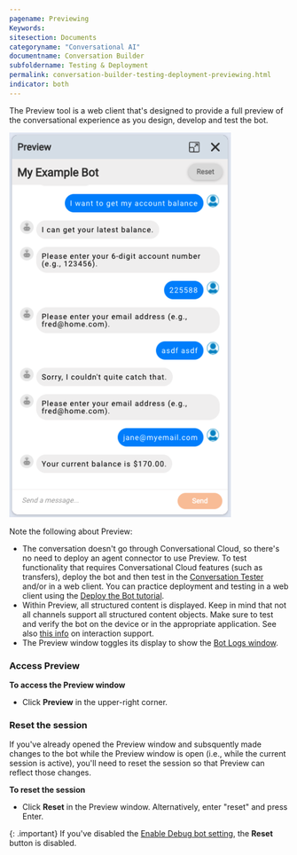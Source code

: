 ```yaml
---
pagename: Previewing
Keywords:
sitesection: Documents
categoryname: "Conversational AI"
documentname: Conversation Builder
subfoldername: Testing & Deployment
permalink: conversation-builder-testing-deployment-previewing.html
indicator: both
---
```


The Preview tool is a web client that's designed to provide a full preview of the conversational experience as you design, develop and test the bot.

<img class="fancyimage" style="width:400px" src="img/ConvoBuilder/preview.png" alt="An example of conversation in the Preview tool">

Note the following about Preview:

- The conversation doesn't go through Conversational Cloud, so there's no need to deploy an agent connector to use Preview. To test functionality that requires Conversational Cloud features (such as transfers), deploy the bot and then test in the [Conversation Tester](conversation-builder-testing-deployment-testing-debugging-post-deployment.html) and/or in a web client. You can practice deployment and testing in a web client using the [Deploy the Bot tutorial](tutorials-guides-getting-started-with-bot-building-deploy-the-bot.html).
- Within Preview, all structured content is displayed. Keep in mind that not all channels support all structured content objects. Make sure to test and verify the bot on the device or in the appropriate application. See also [this info](conversation-builder-interactions-interaction-support.html) on interaction support.
- The Preview window toggles its display to show the [Bot Logs window](conversation-builder-testing-deployment-debugging.html).

### Access Preview
**To access the Preview window**
- Click **Preview** in the upper-right corner.

### Reset the session

If you've already opened the Preview window and subsquently made changes to the bot while the Preview window is open (i.e., while the current session is active), you'll need to reset the session so that Preview can reflect those changes.

**To reset the session**
- Click **Reset** in the Preview window. Alternatively, enter "reset" and press Enter.

{: .important}
If you've disabled the [Enable Debug bot setting](conversation-builder-bots-bot-basics.html#configure-bot-settings), the **Reset** button is disabled.

